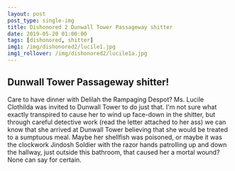 ```yaml
---
layout: post
post_type: single-img
title: Dishonored 2 Dunwall Tower Passageway shitter
date: 2019-05-20 01:00:00
tags: [dishonored, shitter]
img1: /img/dishonored2/lucile1.jpg
img1_rollover: /img/dishonored2/lucile1a.jpg
---
```

## Dunwall Tower Passageway shitter!

Care to have dinner with Delilah the Rampaging Despot? Ms. Lucile Clothilda was invited to Dunwall Tower to do just that. I'm not sure what exactly transpired to cause her to wind up face-down in the shitter, but through careful detective work (read the letter attached to her ass) we can know that she arrived at Dunwall Tower believing that she would be treated to a sumptuous meal. Maybe her shellfish was poisoned, or maybe it was the clockwork Jindosh Soldier with the razor hands patrolling up and down the hallway, just outside this bathroom, that caused her a mortal wound? None can say for certain. 
